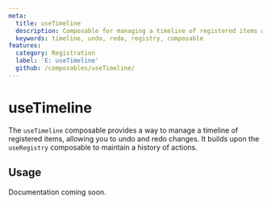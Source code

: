 ```yaml
---
meta:
  title: useTimeline
  description: Composable for managing a timeline of registered items with undo/redo capabilities.
  keywords: timeline, undo, redo, registry, composable
features:
  category: Registration
  label: 'E: useTimeline'
  github: /composables/useTimeline/
---
```


# useTimeline

The `useTimeline` composable provides a way to manage a timeline of registered items, allowing you to undo and redo changes. It builds upon the `useRegistry` composable to maintain a history of actions.

## Usage

Documentation coming soon.
